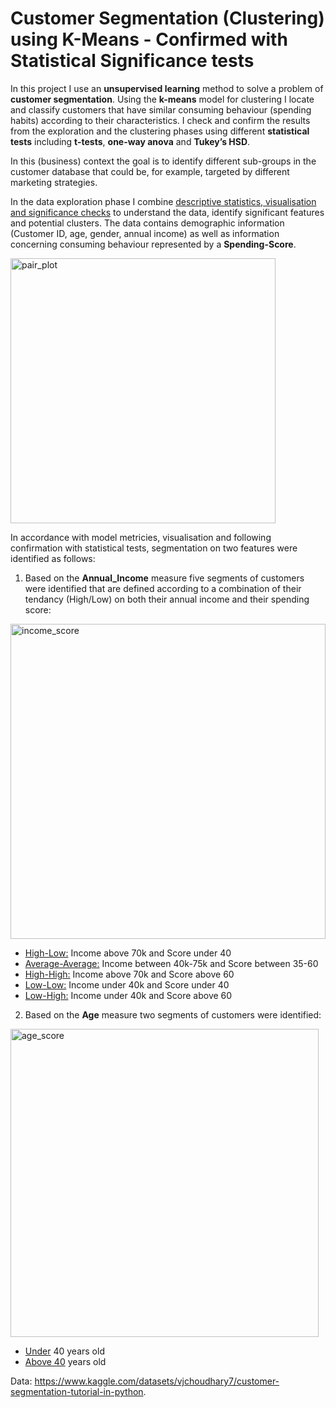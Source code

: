 # Customer Segmentation (Clustering) using K-Means - Confirmed with Statistical Significance tests

In this project I use an **unsupervised learning** method to solve a problem of **customer segmentation**. Using the **k-means** model for clustering I locate and classify customers that have similar consuming behaviour (spending habits) according to their characteristics. I check and confirm the results from the exploration and the clustering phases using different **statistical tests** including **t-tests**, **one-way anova** and **Tukey’s HSD**.

In this (business) context the goal is to identify different sub-groups in the customer database that could be, for example, targeted by different marketing strategies.

In the data exploration phase I combine <ins>descriptive statistics, visualisation and significance checks</ins> to understand the data, identify significant features and potential clusters. The data contains demographic information (Customer ID, age, gender, annual income) as well as information concerning consuming behaviour represented by a **Spending-Score**.

<img width="424" alt="pair_plot" src="https://user-images.githubusercontent.com/99167342/193678300-bbb4e1d6-9311-4267-8ec5-6fc96ba1541a.png">

In accordance with model metricies, visualisation and following confirmation with statistical tests, segmentation on two features were identified as follows:

1. Based on the **Annual_Income** measure five segments of customers were identified that are defined according to a combination of their tendancy (High/Low) on both their annual income and their spending score:

<img width="504" alt="income_score" src="https://user-images.githubusercontent.com/99167342/193678477-0a1e6077-b705-4fa4-a568-3ed79c6d1c03.png">

* <u>High-Low:</u> Income above 70k and Score under 40
* <u>Average-Average:</u> Income between 40k-75k and Score between 35-60
* <u>High-High:</u> Income above 70k and Score above 60
* <u>Low-Low:</u> Income under 40k and Score under 40
* <u>Low-High:</u> Income under 40k and Score above 60

2. Based on the **Age** measure two segments of customers were identified:

<img width="493" alt="age_score" src="https://user-images.githubusercontent.com/99167342/193678648-2d4861f0-02e9-4a8f-b80d-1522b5251388.png">

* <u>Under</u> 40 years old
* <u>Above 40</u> years old

Data: https://www.kaggle.com/datasets/vjchoudhary7/customer-segmentation-tutorial-in-python.
